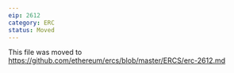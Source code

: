 ```yaml
---
eip: 2612
category: ERC
status: Moved
---
```


This file was moved to https://github.com/ethereum/ercs/blob/master/ERCS/erc-2612.md
